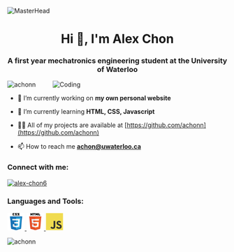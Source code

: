 ![MasterHead](https://t3.ftcdn.net/jpg/06/36/03/72/360_F_636037240_R0A6h1JkWwmKU5AtVLLCxCpJMicprCdb.jpg)
<h1 align="center">Hi 👋, I'm Alex Chon</h1>
<h3 align="center">A first year mechatronics engineering student at the University of Waterloo</h3>
<img align="right" alt="Coding" width="400" src="https://camo.githubusercontent.com/7de37139d0b4c1ce40865e799b446c0e963a3dd8fb68d239707237c40604fa3d/68747470733a2f2f63646e2e6472696262626c652e636f6d2f75736572732f3733303730332f73637265656e73686f74732f363538313234332f6176656e746f2e676966"> 

<p align="left"> <img src="https://komarev.com/ghpvc/?username=achonn&label=Profile%20views&color=0e75b6&style=flat" alt="achonn" /> </p>

- 🔭 I’m currently working on **my own personal website**

- 🌱 I’m currently learning **HTML, CSS, Javascript**

- 👨‍💻 All of my projects are available at [https://github.com/achonn](https://github.com/achonn)

- 📫 How to reach me **achon@uwaterloo.ca**

<h3 align="left">Connect with me:</h3>
<p align="left">
<a href="https://linkedin.com/in/alex-chon6" target="blank"><img align="center" src="https://raw.githubusercontent.com/rahuldkjain/github-profile-readme-generator/master/src/images/icons/Social/linked-in-alt.svg" alt="alex-chon6" height="30" width="40" /></a>
</p>

<h3 align="left">Languages and Tools:</h3>
<p align="left"> <a href="https://www.w3schools.com/css/" target="_blank" rel="noreferrer"> <img src="https://raw.githubusercontent.com/devicons/devicon/master/icons/css3/css3-original-wordmark.svg" alt="css3" width="40" height="40"/> </a> <a href="https://www.w3.org/html/" target="_blank" rel="noreferrer"> <img src="https://raw.githubusercontent.com/devicons/devicon/master/icons/html5/html5-original-wordmark.svg" alt="html5" width="40" height="40"/> </a> <a href="https://developer.mozilla.org/en-US/docs/Web/JavaScript" target="_blank" rel="noreferrer"> <img src="https://raw.githubusercontent.com/devicons/devicon/master/icons/javascript/javascript-original.svg" alt="javascript" width="40" height="40"/> </a> </p>

<p><img align="left" src="https://github-readme-stats.vercel.app/api/top-langs?username=achonn&show_icons=true&locale=en&layout=compact" alt="achonn" /></p>
